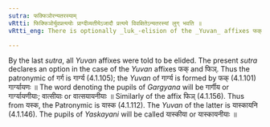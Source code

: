 ```yaml
---
sutra: फक्फिञोरन्यतरस्याम्
vRtti: फिक्फिञोर्युवप्रत्ययोः प्राग्दीव्यतीयेऽजादौ प्रत्यये विवक्षितेऽन्यतरस्यां लुग् भवति ॥
vRtti_eng: There is optionally _luk_-elision of the _Yuvan_ affixes फक् and फिञ् when a _Pragdivyatiya_ affix beginning with a vowel is to be added.

---
```

By the last _sutra_, all _Yuvan_ affixes were told to be elided. The present _sutra_ declares an option in the case of the _Yuvan_ affixes फक् and फिञ्. Thus the patronymic of गर्ग is गार्ग्य (4.1.105); the _Yuvan_ of गार्ग्य is formed by फक् (4.1.101) गार्ग्यायणः ॥ The word denoting the pupils of _Gargyana_ will be गार्गीय or गार्ग्यायणीयाः; वात्सीयाः or वात्सयायनीयाः ॥ Similarly of the affix फिञ् (4.1.156). Thus from यस्क, the Patronymic is यास्क (4.1.112). The _Yuvan_ of the latter is यास्कायनि (4.1.146). The pupils of _Yaskayani_ will be called यास्कीया or यास्कायनीयाः ॥